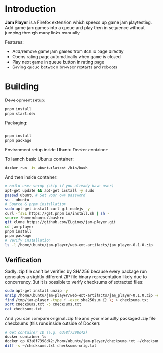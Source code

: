 # Introduction

**Jam Player** is a Firefox extension which speeds up game jam playtesting. Add game jam games into a queue and play then in sequence without jumping through many links manually.

Features:

- Add/remove game jam games from itch.io page directly
- Opens rating page automatically when game is closed
- Play next game in queue button in rating page
- Saving queue between browser restarts and reboots

# Building

Development setup:

```sh
pnpm install
pnpm start:dev
```

Packaging:

```sh

pnpm install
pnpm package
```

Environment setup inside Ubuntu Docker container:

To launch basic Ubuntu container:

```sh
docker run -it ubuntu:latest /bin/bash
```

And then inside container:

```sh
# Build user setup (skip if you already have user)
apt-get update && apt-get install -y sudo
passwd ubuntu # Set your own password
su - ubuntu
# Source & pnpm installation
sudo apt-get install curl git nodejs -y
curl -fsSL https://get.pnpm.io/install.sh | sh -
source /home/ubuntu/.bashrc
git clone https://github.com/ELginas/jam-player.git
cd jam-player
pnpm install
pnpm package
# Verify installation
ls -l /home/ubuntu/jam-player/web-ext-artifacts/jam_player-0.1.0.zip
```

## Verification

Sadly .zip file can't be verified by SHA256 because every package run generates a slightly different ZIP file binary representation likely due to concurrency. But it is possible to verify checksums of extracted files:

```sh
sudo apt-get install unzip -y
unzip /home/ubuntu/jam-player/web-ext-artifacts/jam_player-0.1.0.zip -d /tmp/jam-player
find /tmp/jam-player -type f -exec sha256sum {} \; > checksums.txt
sort checksums.txt -o checksums.txt
cat checksums.txt
```

And you can compare original .zip file and your manually packaged .zip file checksums (this runs inside outside of Docker):

```sh
# Get container ID (e.g. 63a8f7398d42)
docker container ls
docker cp 63a8f7398d42:/home/ubuntu/jam-player/checksums.txt ~/checksums.txt
diff -s ~/checksums.txt checksums-orig.txt
```

